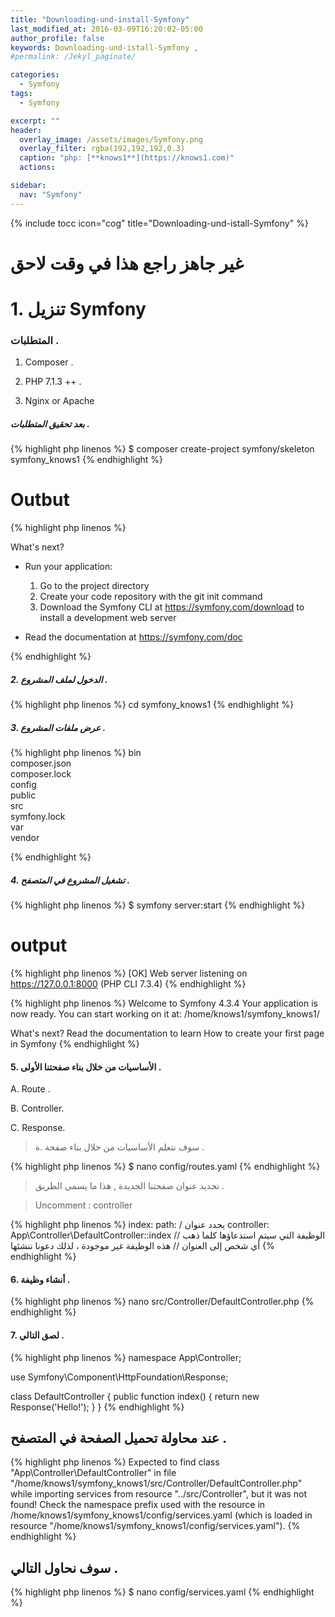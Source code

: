 ```yaml
---
title: "Downloading-und-install-Symfony"
last_modified_at: 2016-03-09T16:20:02-05:00
author_profile: false
keywords: Downloading-und-istall-Symfony ,
#permalink: /Jekyl_paginate/

categories:
  - Symfony
tags:
  - Symfony

excerpt: ""
header:
  overlay_image: /assets/images/Symfony.png
  overlay_filter: rgba(192,192,192,0.3)
  caption: "php: [**knows1**](https://knows1.com)"
  actions:

sidebar:
  nav: "Symfony"
---
```

{% include tocc icon="cog" title="Downloading-und-istall-Symfony" %}

# غير جاهز راجع هذا  في وقت لاحق

# 1. تنزيل Symfony

### المتطلبات .

1. Composer .

2. PHP 7.1.3 ++ .

3. Nginx or Apache

##### بعد تحقيق المتطلبات .

{% highlight php linenos %}
 $ composer create-project symfony/skeleton symfony_knows1
{% endhighlight %}

# Outbut

{% highlight php linenos %}

 What's next?


  * Run your application:
    1. Go to the project directory
    2. Create your code repository with the git init command
    3. Download the Symfony CLI at https://symfony.com/download to install a development web server

  * Read the documentation at https://symfony.com/doc

{% endhighlight %}

##### 2. الدخول لملف المشروع  .

{% highlight php linenos %}
cd symfony_knows1
{% endhighlight %}

##### 3. عرض ملفات المشروع  .

{% highlight php linenos %}
bin  
composer.json  
composer.lock  
config  
public  
src  
symfony.lock  
var  
vendor

{% endhighlight %}

##### 4. تشغيل المشروع في المتصفح .


{% highlight php linenos %}
 $ symfony server:start
{% endhighlight %}

# output

{% highlight php linenos %}
[OK] Web server listening on https://127.0.0.1:8000 (PHP CLI 7.3.4)
{% endhighlight %}


{% highlight php linenos %}
Welcome to
Symfony 4.3.4
Your application is now ready. You can start working on it at:
/home/knows1/symfony_knows1/

What's next?
Read the documentation to learn
How to create your first page in Symfony
{% endhighlight %}


#### 5. الأساسيات من خلال بناء صفحتنا الأولى .
  A. Route .

  B. Controller.

  C. Response.

> سوف نتعلم الأساسيات من خلال بناء صفحة .ة .

{% highlight php linenos %}
$ nano config/routes.yaml
{% endhighlight %}

>  تحديد عنوان صفحتنا الجديدة , هذا ما يسمى الطريق .




> Uncomment : controller

{% highlight php linenos %}
index:
    path: / يحدد عنوان
    controller: App\Controller\DefaultController::index // الوظيفة التي سيتم استدعاؤها كلما ذهب أي شخص إلى العنوان
// هذه الوظيفة غير موجودة ، لذلك دعونا ننشئها
{% endhighlight %}


#### 6. أنشاء وظيفة .

{% highlight php linenos %}
 nano src/Controller/DefaultController.php
{% endhighlight %}

#### 7. لصق التالي .

{% highlight php linenos %}
namespace App\Controller;

use Symfony\Component\HttpFoundation\Response;

class DefaultController
{
    public function index()
    {
        return new Response('Hello!');
    }
}
{% endhighlight %}

## عند محاولة تحميل الصفحة في المتصفح .
{% highlight php linenos %}
Expected to find class "App\Controller\DefaultController" in file "/home/knows1/symfony_knows1/src/Controller/DefaultController.php" while importing services from resource "../src/Controller", but it was not found! Check the namespace prefix used with the resource in /home/knows1/symfony_knows1/config/services.yaml (which is loaded in resource "/home/knows1/symfony_knows1/config/services.yaml").
{% endhighlight %}

## سوف نحاول التالي .
{% highlight php linenos %}
$ nano config/services.yaml
{% endhighlight %}
